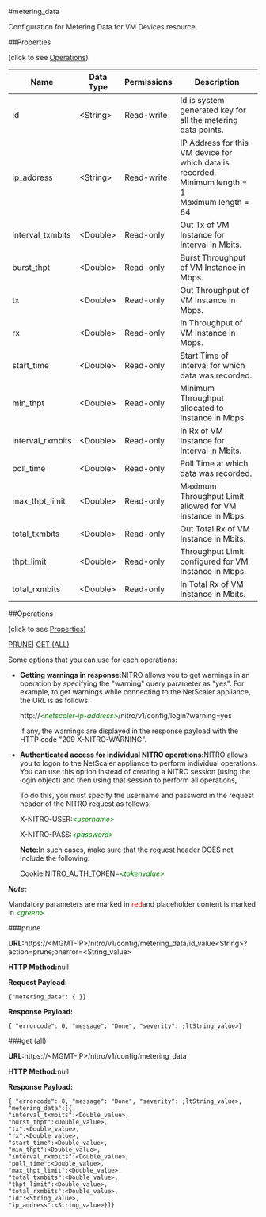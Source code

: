 #metering_data

Configuration for Metering Data for VM Devices resource.


##Properties 
<span>(click to see [Operations](#opera))</span>


<table><thead><tr><th>Name</th><th>Data Type</th><th>Permissions</th><th>Description</th></tr></thead><tbody><tr><td>id</td><td>&lt;String></td><td>Read-write</td><td>Id is system generated key for all the metering data points.</td></tr><tr><td>ip_address</td><td>&lt;String></td><td>Read-write</td><td>IP Address for this VM device for which data is recorded.<br>Minimum length = 1<br>Maximum length = 64</td></tr><tr><td>interval_txmbits</td><td>&lt;Double></td><td>Read-only</td><td>Out Tx of VM Instance for Interval in Mbits.</td></tr><tr><td>burst_thpt</td><td>&lt;Double></td><td>Read-only</td><td>Burst Throughput of VM Instance in Mbps.</td></tr><tr><td>tx</td><td>&lt;Double></td><td>Read-only</td><td>Out Throughput of VM Instance in Mbps.</td></tr><tr><td>rx</td><td>&lt;Double></td><td>Read-only</td><td>In Throughput of VM Instance in Mbps.</td></tr><tr><td>start_time</td><td>&lt;Double></td><td>Read-only</td><td>Start Time of Interval for which data was recorded.</td></tr><tr><td>min_thpt</td><td>&lt;Double></td><td>Read-only</td><td>Minimum Throughput allocated to Instance in Mbps.</td></tr><tr><td>interval_rxmbits</td><td>&lt;Double></td><td>Read-only</td><td>In Rx of VM Instance for Interval in Mbits.</td></tr><tr><td>poll_time</td><td>&lt;Double></td><td>Read-only</td><td>Poll Time at which data was recorded.</td></tr><tr><td>max_thpt_limit</td><td>&lt;Double></td><td>Read-only</td><td>Maximum Throughput Limit allowed for VM Instance in Mbps.</td></tr><tr><td>total_txmbits</td><td>&lt;Double></td><td>Read-only</td><td>Out Total Rx of VM Instance in Mbits.</td></tr><tr><td>thpt_limit</td><td>&lt;Double></td><td>Read-only</td><td>Throughput Limit configured for VM Instance in Mbps.</td></tr><tr><td>total_rxmbits</td><td>&lt;Double></td><td>Read-only</td><td>In Total Rx of VM Instance in Mbits.</td></tr></tbody></table>
##Operations 
<span>(click to see [Properties](#prope))</span>


[PRUNE](#)| [GET (ALL)](#get-)


Some options that you can use for each operations:
<ul><li><p><b>Getting warnings in response:</b>NITRO allows you to get warnings in an operation by specifying the "warning" query parameter as "yes". For example, to get warnings while connecting to the NetScaler appliance, the URL is as follows:</p><p>http://<span style="color:green;font-style:italic;">&lt;netscaler-ip-address&gt;</span>/nitro/v1/config/login?warning=yes</p><p>If any, the warnings are displayed in the response payload with the HTTP code "209 X-NITRO-WARNING".</p></li><li><p><b>Authenticated access for individual NITRO operations:</b>NITRO allows you to logon to the NetScaler appliance to perform individual operations. You can use this option instead of creating a NITRO session (using the login object) and then using that session to perform all operations,</p><p>To do this, you must specify the username and password in the request header of the NITRO request as follows:</p><p>X-NITRO-USER:<span style="color:green;font-style:italic;">&lt;username&gt;</span></p><p>X-NITRO-PASS:<span style="color:green;font-style:italic;">&lt;password&gt;</span></p><p><b>Note:</b>In such cases, make sure that the request header DOES not include the following:</p><p>Cookie:NITRO_AUTH_TOKEN=<span style="color:green;font-style:italic;">&lt;tokenvalue&gt;</span></p></li></ul>



***Note:*** 
Mandatory parameters are marked in <span style="color:#FF0000;">red</span>and placeholder content is marked in <span style="color:green;font-style:italic">&lt;green&gt;</span>.

###prune



<b>URL:</b>https://&lt;MGMT-IP&gt;/nitro/v1/config/metering_data/id_value&lt;String&gt;?action=prune;onerror=&lt;String_value&gt;
<b>HTTP Method:</b>null
<b>Request Payload: </b>```{"metering_data": { }}```
<b>Response Payload: </b>```{ "errorcode": 0, "message": "Done", "severity": ;ltString_value>}```



###get (all)



<b>URL:</b>https://&lt;MGMT-IP&gt;/nitro/v1/config/metering_data
<b>HTTP Method:</b>null
<b>Response Payload: </b>```{ "errorcode": 0, "message": "Done", "severity": ;ltString_value>, "metering_data":[{"interval_txmbits":<Double_value>,"burst_thpt":<Double_value>,"tx":<Double_value>,"rx":<Double_value>,"start_time":<Double_value>,"min_thpt":<Double_value>,"interval_rxmbits":<Double_value>,"poll_time":<Double_value>,"max_thpt_limit":<Double_value>,"total_txmbits":<Double_value>,"thpt_limit":<Double_value>,"total_rxmbits":<Double_value>,"id":<String_value>,"ip_address":<String_value>}]}```



